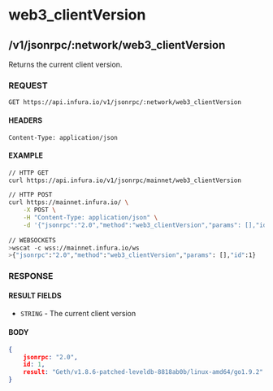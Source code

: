 # web3_clientVersion

## /v1/jsonrpc/:network/web3_clientVersion

Returns the current client version.

### REQUEST

`GET https://api.infura.io/v1/jsonrpc/:network/web3_clientVersion`

#### HEADERS

`Content-Type: application/json`

#### EXAMPLE
```bash
// HTTP GET
curl https://api.infura.io/v1/jsonrpc/mainnet/web3_clientVersion

// HTTP POST
curl https://mainnet.infura.io/ \
    -X POST \
    -H "Content-Type: application/json" \
    -d '{"jsonrpc":"2.0","method":"web3_clientVersion","params": [],"id":1}'
    
// WEBSOCKETS
>wscat -c wss://mainnet.infura.io/ws 
>{"jsonrpc":"2.0","method":"web3_clientVersion","params": [],"id":1}
```

### RESPONSE

#### RESULT FIELDS
- `STRING` - The current client version

#### BODY

```json
{
    jsonrpc: "2.0",
    id: 1,
    result: "Geth/v1.8.6-patched-leveldb-8818ab0b/linux-amd64/go1.9.2"
}
```
